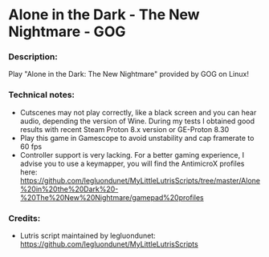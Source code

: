 # Alone in the Dark - The New Nightmare - GOG
### Description:
Play "Alone in the Dark: The New Nightmare" provided by GOG on Linux!
### Technical notes:
- Cutscenes may not play correctly, like a black screen and you can hear audio, depending the version of Wine. During my tests I obtained good results with recent Steam Proton 8.x version  or GE-Proton 8.30
- Play this game in Gamescope to avoid unstability and cap framerate to 60 fps
- Controller support is very lacking. For a better gaming experience, I advise you to use a keymapper, you will find the AntimicroX profiles here:
https://github.com/legluondunet/MyLittleLutrisScripts/tree/master/Alone%20in%20the%20Dark%20-%20The%20New%20Nightmare/gamepad%20profiles
### Credits:
- Lutris script maintained by legluondunet: https://github.com/legluondunet/MyLittleLutrisScripts
